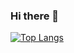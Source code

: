 ### Hi there 👋

[![Top Langs](https://github-readme-stats.vercel.app/api/top-langs/?username=Ananthsada&layout=compact)](https://github.com/anuraghazra/github-readme-stats)
